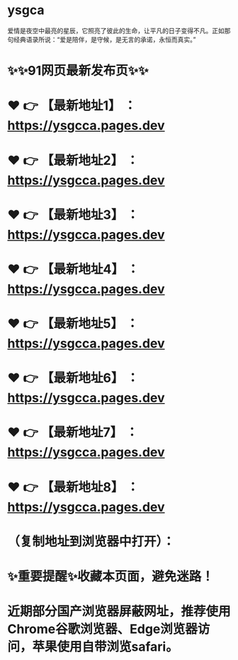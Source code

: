 # ysgca
爱情是夜空中最亮的星辰，它照亮了彼此的生命，让平凡的日子变得不凡。正如那句经典语录所说：“爱是陪伴，是守候，是无言的承诺，永恒而真实。”

# ✨✨91网页最新发布页✨✨
# ❤️ 👉 【最新地址1】 ：https://ysgcca.pages.dev
# ❤️ 👉 【最新地址2】 ：https://ysgcca.pages.dev
# ❤️ 👉 【最新地址3】 ：https://ysgcca.pages.dev
# ❤️ 👉 【最新地址4】 ：https://ysgcca.pages.dev
# ❤️ 👉 【最新地址5】 ：https://ysgcca.pages.dev
# ❤️ 👉 【最新地址6】 ：https://ysgcca.pages.dev
# ❤️ 👉 【最新地址7】 ：https://ysgcca.pages.dev
# ❤️ 👉 【最新地址8】 ：https://ysgcca.pages.dev
# （复制地址到浏览器中打开）：
# ✨重要提醒✨收藏本页面，避免迷路！
# 近期部分国产浏览器屏蔽网址，推荐使用Chrome谷歌浏览器、Edge浏览器访问，苹果使用自带浏览safari。
